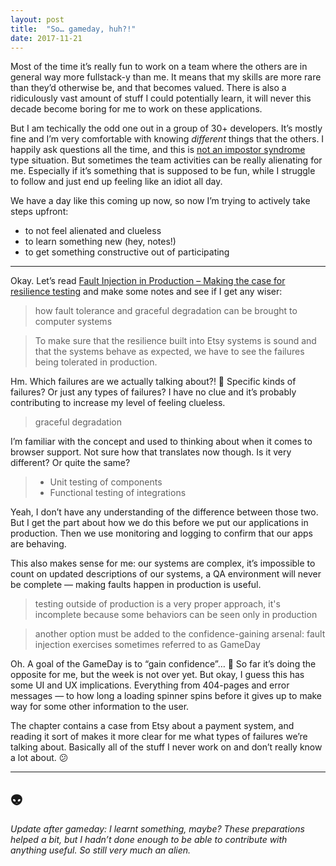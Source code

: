 ```yaml
---
layout: post
title:  "So… gameday, huh?!"
date: 2017-11-21
---
```


Most of the time it’s really fun to work on a team where the others are in general way more fullstack-y than me. It means that my skills are more rare than they’d otherwise be, and that becomes valued. There is also a ridiculously vast amount of stuff I could potentially learn, it will never this decade become boring for me to work on these applications.

But I am techically the odd one out in a group of 30+ developers. It’s mostly fine and I’m very comfortable with knowing *different* things that the others. I happily ask questions all the time, and this is [not an impostor syndrome](https://rachsmith.com/2017/i-dont-have-imposter-syndrome) type situation. But sometimes the team activities can be really alienating for me. Especially if it’s something that is supposed to be fun, while I struggle to follow and just end up feeling like an idiot all day.

We have a day like this coming up now, so now I’m trying to actively take steps upfront:
* to not feel alienated and clueless
* to learn something new (hey, notes!)
* to get something constructive out of participating

---

Okay. Let’s read [Fault Injection in Production – Making the case for resilience testing](https://queue.acm.org/detail.cfm?id=2353017) and make some notes and see if I get any wiser:

> how fault tolerance and graceful degradation can be brought to computer systems

> To make sure that the resilience built into Etsy systems is sound and that the systems behave as expected, we have to see the failures being tolerated in production.

Hm. Which failures are we actually talking about?! 🤔 Specific kinds of failures? Or just any types of failures? I have no clue and it’s probably contributing to increase my level of feeling clueless.

> graceful degradation

I’m familiar with the concept and used to thinking about when it comes to browser support. Not sure how that translates now though. Is it very different? Or quite the same?

> * Unit testing of components
> * Functional testing of integrations

Yeah, I don’t have any understanding of the difference between those two. But I get the part about how we do this before we put our applications in production. Then we use monitoring and logging to confirm that our apps are behaving.

This also makes sense for me: our systems are complex, it’s impossible to count on updated descriptions of our systems, a QA environment will never be complete — making faults happen in production is useful.

> testing outside of production is a very proper approach, it's incomplete because some behaviors can be seen only in production

> another option must be added to the confidence-gaining arsenal: fault injection exercises sometimes referred to as GameDay

Oh. A goal of the GameDay is to “gain confidence”… 🙈 So far it’s doing the opposite for me, but the week is not over yet. But okay, I guess this has some UI and UX implications. Everything from 404-pages and error messages — to how long a loading spinner spins before it gives up to make way for some other information to the user.

The chapter contains a case from Etsy about a payment system, and reading it sort of makes it more clear for me what types of failures we’re talking about. Basically all of the stuff I never work on and don’t really know a lot about. 😕

---

## 👽

*Update after gameday: I learnt something, maybe? These preparations helped a bit, but I hadn’t done enough to be able to contribute with anything useful. So still very much an alien.*
